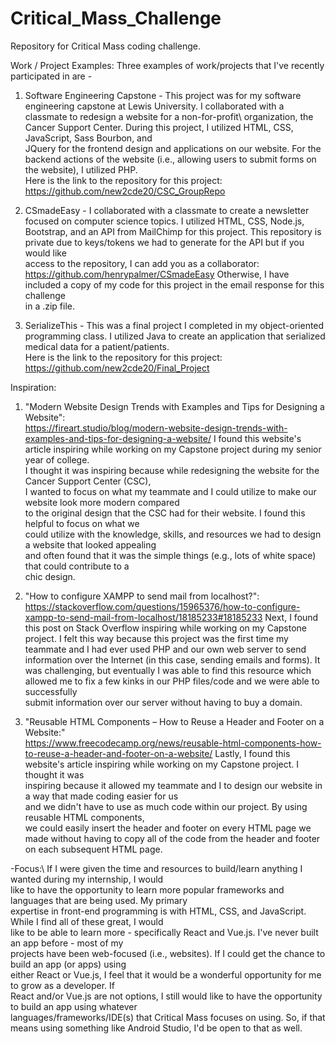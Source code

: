 # Critical_Mass_Challenge
Repository for Critical Mass coding challenge.

Work / Project Examples:
Three examples of work/projects that I've recently participated in are -
1) Software Engineering Capstone - This project was for my software engineering capstone at Lewis University. I collaborated with a classmate to redesign a website for a non-for-profit\ organization, the Cancer Support Center. During this project, I utilized HTML, CSS, JavaScript, Sass Bourbon, and\
JQuery for the frontend design and applications on our website. For the backend actions of the website (i.e., allowing users to submit forms on the website), I utilized PHP.\
Here is the link to the repository for this project: https://github.com/new2cde20/CSC_GroupRepo

2) CSmadeEasy - I collaborated with a classmate to create a newsletter focused on computer science topics. I utilized HTML, CSS, Node.js, Bootstrap, and an API from MailChimp for this project. This repository is private due to keys/tokens we had to generate for the API but if you would like\
access to the repository, I can add you as a collaborator: https://github.com/henrypalmer/CSmadeEasy
Otherwise, I have included a copy of my code for this project in the email response for this challenge\
in a .zip file.

3) SerializeThis - This was a final project I completed in my object-oriented programming class. I utilized Java to create an application that serialized medical data for a patient/patients.\
Here is the link to the repository for this project: https://github.com/new2cde20/Final_Project


Inspiration:
1) "Modern Website Design Trends with Examples and Tips for Designing a Website":\
https://fireart.studio/blog/modern-website-design-trends-with-examples-and-tips-for-designing-a-website/
I found this website's article inspiring while working on my Capstone project during my senior year of college.\
I thought it was inspiring because while redesigning the website for the Cancer Support Center (CSC),\
I wanted to focus on what my teammate and I could utilize to make our website look more modern compared\
to the original design that the CSC had for their website. I found this helpful to focus on what we\
could utilize with the knowledge, skills, and resources we had to design a website that looked appealing\
and often found that it was the simple things (e.g., lots of white space) that could contribute to a\
chic design.

2) "How to configure XAMPP to send mail from localhost?":\
https://stackoverflow.com/questions/15965376/how-to-configure-xampp-to-send-mail-from-localhost/18185233#18185233
Next, I found this post on Stack Overflow inspiring while working on my Capstone project. I felt this way because
this project was the first time my teammate and I had ever used PHP and our own web server to send information over the Internet (in this case, sending emails and forms). It was challenging, but eventually I was able
to find this resource which allowed me to fix a few kinks in our PHP files/code and we were able to successfully\
submit information over our server without having to buy a domain.

3) "Reusable HTML Components – How to Reuse a Header and Footer on a Website:"\
https://www.freecodecamp.org/news/reusable-html-components-how-to-reuse-a-header-and-footer-on-a-website/
Lastly, I found this website's article inspiring while working on my Capstone project. I thought it was\
inspiring because it allowed my teammate and I to design our website in a way that made coding easier for us\
and we didn't have to use as much code within our project. By using reusable HTML components,\
we could easily insert the header and footer on every HTML page we made without having to copy all of the code
from the header and footer on each subsequent HTML page.


-Focus:\ 
If I were given the time and resources to build/learn anything I wanted during my internship, I would\
like to have the opportunity to learn more popular frameworks and languages that are being used. My primary\
expertise in front-end programming is with HTML, CSS, and JavaScript. While I find all of these great, I would\
like to be able to learn more - specifically React and Vue.js. I've never built an app before - most of my\
projects have been web-focused (i.e., websites). If I could get the chance to build an app (or apps) using\
either React or Vue.js, I feel that it would be a wonderful opportunity for me to grow as a developer. If\
React and/or Vue.js are not options, I still would like to have the opportunity to build an app using whatever\
languages/frameworks/IDE(s) that Critical Mass focuses on using. So, if that means using something like Android Studio, I'd be open to that as well.

